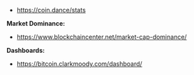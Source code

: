 - https://coin.dance/stats

**Market Dominance:**
- https://www.blockchaincenter.net/market-cap-dominance/

**Dashboards:**
- https://bitcoin.clarkmoody.com/dashboard/
